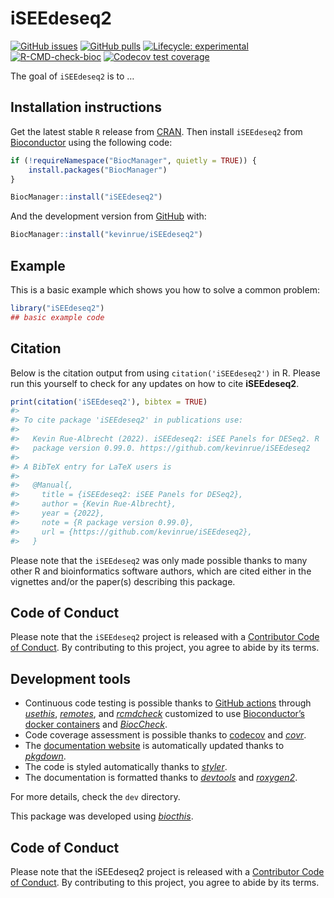 
<!-- README.md is generated from README.Rmd. Please edit that file -->

# iSEEdeseq2

<!-- badges: start -->

[![GitHub
issues](https://img.shields.io/github/issues/kevinrue/iSEEdeseq2)](https://github.com/kevinrue/iSEEdeseq2/issues)
[![GitHub
pulls](https://img.shields.io/github/issues-pr/kevinrue/iSEEdeseq2)](https://github.com/kevinrue/iSEEdeseq2/pulls)
[![Lifecycle:
experimental](https://img.shields.io/badge/lifecycle-experimental-orange.svg)](https://lifecycle.r-lib.org/articles/stages.html#experimental)
[![R-CMD-check-bioc](https://github.com/kevinrue/iSEEdeseq2/workflows/R-CMD-check-bioc/badge.svg)](https://github.com/kevinrue/iSEEdeseq2/actions)
[![Codecov test
coverage](https://codecov.io/gh/kevinrue/iSEEdeseq2/branch/main/graph/badge.svg)](https://app.codecov.io/gh/kevinrue/iSEEdeseq2?branch=main)
<!-- badges: end -->

The goal of `iSEEdeseq2` is to …

## Installation instructions

Get the latest stable `R` release from
[CRAN](http://cran.r-project.org/). Then install `iSEEdeseq2` from
[Bioconductor](http://bioconductor.org/) using the following code:

``` r
if (!requireNamespace("BiocManager", quietly = TRUE)) {
    install.packages("BiocManager")
}

BiocManager::install("iSEEdeseq2")
```

And the development version from
[GitHub](https://github.com/kevinrue/iSEEdeseq2) with:

``` r
BiocManager::install("kevinrue/iSEEdeseq2")
```

## Example

This is a basic example which shows you how to solve a common problem:

``` r
library("iSEEdeseq2")
## basic example code
```

## Citation

Below is the citation output from using `citation('iSEEdeseq2')` in R.
Please run this yourself to check for any updates on how to cite
**iSEEdeseq2**.

``` r
print(citation('iSEEdeseq2'), bibtex = TRUE)
#> 
#> To cite package 'iSEEdeseq2' in publications use:
#> 
#>   Kevin Rue-Albrecht (2022). iSEEdeseq2: iSEE Panels for DESeq2. R
#>   package version 0.99.0. https://github.com/kevinrue/iSEEdeseq2
#> 
#> A BibTeX entry for LaTeX users is
#> 
#>   @Manual{,
#>     title = {iSEEdeseq2: iSEE Panels for DESeq2},
#>     author = {Kevin Rue-Albrecht},
#>     year = {2022},
#>     note = {R package version 0.99.0},
#>     url = {https://github.com/kevinrue/iSEEdeseq2},
#>   }
```

Please note that the `iSEEdeseq2` was only made possible thanks to many
other R and bioinformatics software authors, which are cited either in
the vignettes and/or the paper(s) describing this package.

## Code of Conduct

Please note that the `iSEEdeseq2` project is released with a
[Contributor Code of
Conduct](http://bioconductor.org/about/code-of-conduct/). By
contributing to this project, you agree to abide by its terms.

## Development tools

-   Continuous code testing is possible thanks to [GitHub
    actions](https://www.tidyverse.org/blog/2020/04/usethis-1-6-0/)
    through *[usethis](https://CRAN.R-project.org/package=usethis)*,
    *[remotes](https://CRAN.R-project.org/package=remotes)*, and
    *[rcmdcheck](https://CRAN.R-project.org/package=rcmdcheck)*
    customized to use [Bioconductor’s docker
    containers](https://www.bioconductor.org/help/docker/) and
    *[BiocCheck](https://bioconductor.org/packages/3.16/BiocCheck)*.
-   Code coverage assessment is possible thanks to
    [codecov](https://codecov.io/gh) and
    *[covr](https://CRAN.R-project.org/package=covr)*.
-   The [documentation website](http://kevinrue.github.io/iSEEdeseq2) is
    automatically updated thanks to
    *[pkgdown](https://CRAN.R-project.org/package=pkgdown)*.
-   The code is styled automatically thanks to
    *[styler](https://CRAN.R-project.org/package=styler)*.
-   The documentation is formatted thanks to
    *[devtools](https://CRAN.R-project.org/package=devtools)* and
    *[roxygen2](https://CRAN.R-project.org/package=roxygen2)*.

For more details, check the `dev` directory.

This package was developed using
*[biocthis](https://bioconductor.org/packages/3.16/biocthis)*.

## Code of Conduct

Please note that the iSEEdeseq2 project is released with a [Contributor
Code of Conduct](http://bioconductor.org/about/code-of-conduct/). By
contributing to this project, you agree to abide by its terms.
